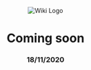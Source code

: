 <div align="center">

![Wiki Logo](https://i.ibb.co/MGH6H0J/Bill-Magazine-Repo.png)

<h1> Coming soon </h1>
<h3> 18/11/2020 </h3>

</div>
